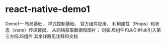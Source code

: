 # react-native-demo1
Demo1—
布局基础、
样式控制基础、
官方组件应用、
利用属性（Props）和状态（state）传递数据、
从网络获取数据和图片；
封装JS组件和从GitHub引入第三方纯JS组件
其余详解见注释和文档
